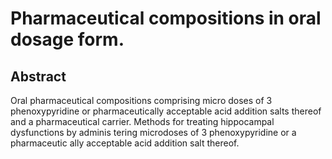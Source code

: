 # Pharmaceutical compositions in oral dosage form.

## Abstract
Oral pharmaceutical compositions comprising micro doses of 3 phenoxypyridine or pharmaceutically acceptable acid addition salts thereof and a pharmaceutical carrier. Methods for treating hippocampal dysfunctions by adminis tering microdoses of 3 phenoxypyridine or a pharmaceutic ally acceptable acid addition salt thereof.
